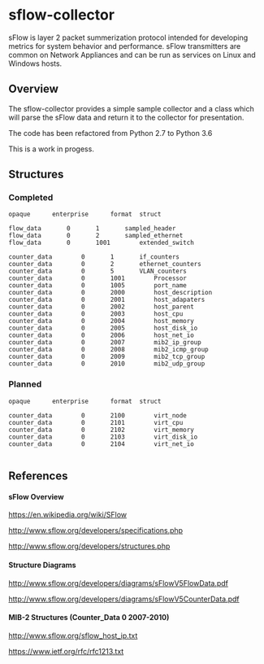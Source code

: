 # sflow-collector

sFlow is layer 2 packet summerization protocol intended for developing metrics for system behavior and performance. sFlow transmitters are common on Network Appliances and can be run as services on Linux and Windows hosts.

## Overview

The sflow-collector provides a simple sample collector and a class which will parse the sFlow data and return it to the collector for presentation. 

The code has been refactored from Python 2.7 to Python 3.6

This is a work in progess.

## Structures

### Completed

```
opaque		enterprise		format	struct

flow_data		0		1		sampled_header
flow_data		0		2		sampled_ethernet
flow_data		0		1001		extended_switch	

counter_data		0		1		if_counters
counter_data		0		2		ethernet_counters
counter_data		0		5		VLAN_counters
counter_data		0		1001		Processor
counter_data        0       1005        port_name
counter_data		0		2000		host_description
counter_data		0		2001		host_adapaters
counter_data		0		2002		host_parent
counter_data		0		2003		host_cpu
counter_data		0		2004		host_memory
counter_data		0		2005		host_disk_io
counter_data		0		2006		host_net_io
counter_data		0		2007		mib2_ip_group
counter_data		0		2008		mib2_icmp_group
counter_data		0		2009		mib2_tcp_group
counter_data		0		2010		mib2_udp_group

```

### Planned

```
opaque		enterprise		format	struct

counter_data		0		2100		virt_node
counter_data		0		2101		virt_cpu
counter_data		0		2102		virt_memory
counter_data		0		2103		virt_disk_io
counter_data		0		2104		virt_net_io
	
```

## References

#### sFlow Overview

https://en.wikipedia.org/wiki/SFlow

http://www.sflow.org/developers/specifications.php

http://www.sflow.org/developers/structures.php

#### Structure Diagrams

http://www.sflow.org/developers/diagrams/sFlowV5FlowData.pdf

http://www.sflow.org/developers/diagrams/sFlowV5CounterData.pdf

#### MIB-2 Structures (Counter_Data 0 2007-2010)

http://www.sflow.org/sflow_host_ip.txt

https://www.ietf.org/rfc/rfc1213.txt


